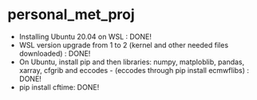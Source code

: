 # personal_met_proj
+ Installing Ubuntu 20.04 on WSL : DONE!
+ WSL version upgrade from 1 to 2 (kernel and other needed files downloaded) : DONE!
+ On Ubuntu, install pip and then libraries: numpy, matploblib, pandas, xarray, cfgrib and eccodes - (eccodes through pip install ecmwflibs) : DONE!
+ pip install cftime: DONE!
